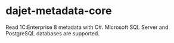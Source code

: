 # dajet-metadata-core
 Read 1C:Enterprise 8 metadata with C#. Microsoft SQL Server and PostgreSQL databases are supported.
